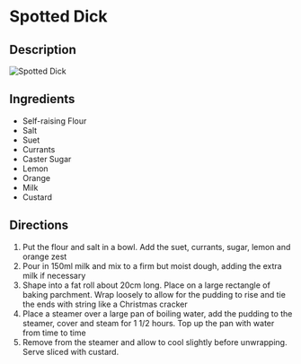 # Spotted Dick

## Description
![Spotted Dick](https://www.themealdb.com/images/media/meals/xqvyqr1511638875.jpg "Spotted Dick")

## Ingredients
- Self-raising Flour
- Salt
- Suet
- Currants
- Caster Sugar
- Lemon
- Orange
- Milk
- Custard

## Directions
1. Put the flour and salt in a bowl. Add the suet, currants, sugar, lemon and orange zest
2. Pour in 150ml milk and mix to a firm but moist dough, adding the extra milk if necessary
3. Shape into a fat roll about 20cm long. Place on a large rectangle of baking parchment. Wrap loosely to allow for the pudding to rise and tie the ends with string like a Christmas cracker
4. Place a steamer over a large pan of boiling water, add the pudding to the steamer, cover and steam for 1 1/2 hours. Top up the pan with water from time to time
5. Remove from the steamer and allow to cool slightly before unwrapping. Serve sliced with custard.

